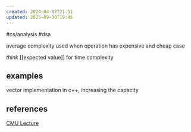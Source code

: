 ```yaml
---
created: 2024-04-02T21:51
updated: 2025-09-30T19:45
---
```

#cs/analysis #dsa

average complexity used when operation has expensive and cheap case

*think* [[expected value]] for time complexity

## examples
vector implementation in c++, increasing the capacity

## references
[CMU Lecture](https://www.cs.cmu.edu/~avrim/451f11/lectures/lect0922.pdf)